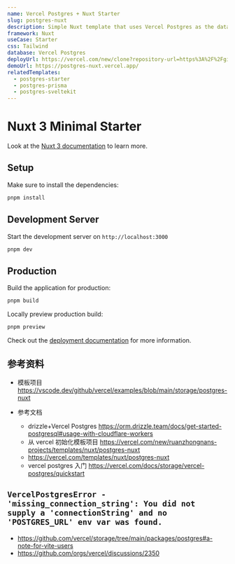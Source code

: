 ```yaml
---
name: Vercel Postgres + Nuxt Starter
slug: postgres-nuxt
description: Simple Nuxt template that uses Vercel Postgres as the database.
framework: Nuxt
useCase: Starter
css: Tailwind
database: Vercel Postgres
deployUrl: https://vercel.com/new/clone?repository-url=https%3A%2F%2Fgithub.com%2Fvercel%2Fexamples%2Ftree%2Fmain%2Fstorage%2Fpostgres-nuxt&project-name=postgres-nuxt&repository-name=postgres-nuxt&demo-title=Vercel%20Postgres%20%2B%20Nuxt%20Starter&demo-description=Simple%20Nuxt%20template%20that%20uses%20Vercel%20Postgres%20as%20the%20database&demo-url=https%3A%2F%2Fpostgres-nuxt.vercel.app%2F&demo-image=https%3A%2F%2Fpostgres-nuxt.vercel.app%2Fopengraph-image.png&stores=%5B%7B"type"%3A"postgres"%7D%5D
demoUrl: https://postgres-nuxt.vercel.app/
relatedTemplates:
  - postgres-starter
  - postgres-prisma
  - postgres-sveltekit
---
```


# Nuxt 3 Minimal Starter

Look at the [Nuxt 3 documentation](https://nuxt.com/docs/getting-started/introduction) to learn more.

## Setup

Make sure to install the dependencies:

```bash
pnpm install
```

## Development Server

Start the development server on `http://localhost:3000`

```bash
pnpm dev
```

## Production

Build the application for production:

```bash
pnpm build
```

Locally preview production build:

```bash
pnpm preview
```

Check out the [deployment documentation](https://nuxt.com/docs/getting-started/deployment) for more information.

## 参考资料

- 模板项目 https://vscode.dev/github/vercel/examples/blob/main/storage/postgres-nuxt

- 参考文档
  - drizzle+Vercel Postgres https://orm.drizzle.team/docs/get-started-postgresql#usage-with-cloudflare-workers
  - 从 vercel 初始化模板项目 https://vercel.com/new/ruanzhongnans-projects/templates/nuxt/postgres-nuxt
  - https://vercel.com/templates/nuxt/postgres-nuxt
  - vercel postgres 入门 https://vercel.com/docs/storage/vercel-postgres/quickstart

## `VercelPostgresError - 'missing_connection_string': You did not supply a 'connectionString' and no 'POSTGRES_URL' env var was found.`

- https://github.com/vercel/storage/tree/main/packages/postgres#a-note-for-vite-users
- https://github.com/orgs/vercel/discussions/2350

